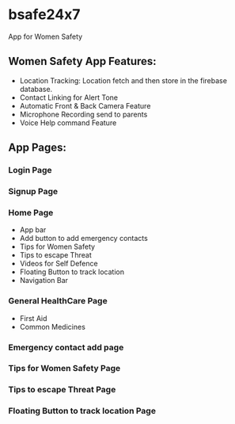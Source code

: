 # bsafe24x7

App for Women Safety

## Women Safety App Features:
- Location Tracking: Location fetch and then store in the firebase database.
- Contact Linking for Alert Tone
- Automatic Front & Back Camera Feature
- Microphone Recording send to parents
- Voice Help command Feature


## App Pages:
### Login Page
### Signup Page

### Home Page 
- App bar  
- Add button to add emergency contacts  
- Tips for Women Safety
- Tips to escape Threat
- Videos for Self Defence
- Floating Button to track location
- Navigation Bar

### General HealthCare Page
- First Aid
- Common Medicines 
### Emergency contact add page

### Tips for Women Safety Page
### Tips to escape Threat Page
### Floating Button to track location Page














